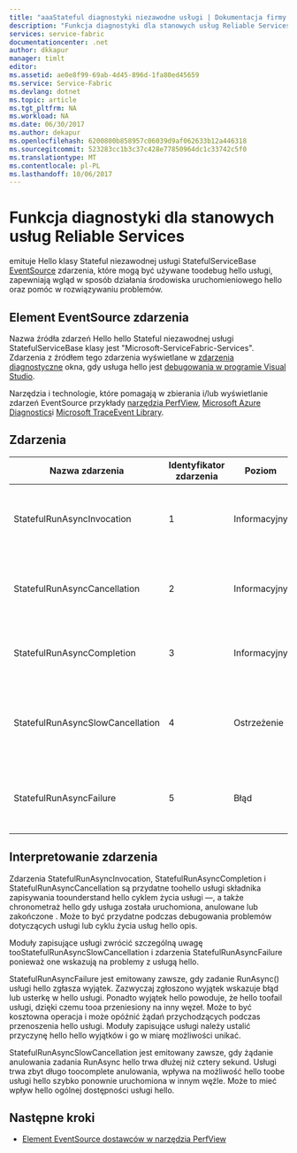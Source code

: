 ```yaml
---
title: "aaaStateful diagnostyki niezawodne usługi | Dokumentacja firmy Microsoft"
description: "Funkcja diagnostyki dla stanowych usług Reliable Services"
services: service-fabric
documentationcenter: .net
author: dkkapur
manager: timlt
editor: 
ms.assetid: ae0e8f99-69ab-4d45-896d-1fa80ed45659
ms.service: Service-Fabric
ms.devlang: dotnet
ms.topic: article
ms.tgt_pltfrm: NA
ms.workload: NA
ms.date: 06/30/2017
ms.author: dekapur
ms.openlocfilehash: 6200800b858957c06039d9af062633b12a446318
ms.sourcegitcommit: 523283cc1b3c37c428e77850964dc1c33742c5f0
ms.translationtype: MT
ms.contentlocale: pl-PL
ms.lasthandoff: 10/06/2017
---
```

# <a name="diagnostic-functionality-for-stateful-reliable-services"></a>Funkcja diagnostyki dla stanowych usług Reliable Services
emituje Hello klasy Stateful niezawodnej usługi StatefulServiceBase [EventSource](https://msdn.microsoft.com/library/system.diagnostics.tracing.eventsource.aspx) zdarzenia, które mogą być używane toodebug hello usługi, zapewniają wgląd w sposób działania środowiska uruchomieniowego hello oraz pomóc w rozwiązywaniu problemów.

## <a name="eventsource-events"></a>Element EventSource zdarzenia
Nazwa źródła zdarzeń Hello hello Stateful niezawodnej usługi StatefulServiceBase klasy jest "Microsoft-ServiceFabric-Services". Zdarzenia z źródłem tego zdarzenia wyświetlane w [zdarzenia diagnostyczne](service-fabric-diagnostics-how-to-monitor-and-diagnose-services-locally.md#view-service-fabric-system-events-in-visual-studio) okna, gdy usługa hello jest [debugowania w programie Visual Studio](service-fabric-debugging-your-application.md).

Narzędzia i technologie, które pomagają w zbierania i/lub wyświetlanie zdarzeń EventSource przykłady [narzędzia PerfView](http://www.microsoft.com/download/details.aspx?id=28567), [Microsoft Azure Diagnostics](../cloud-services/cloud-services-dotnet-diagnostics.md)i [Microsoft TraceEvent Library](http://www.nuget.org/packages/Microsoft.Diagnostics.Tracing.TraceEvent).

## <a name="events"></a>Zdarzenia
| Nazwa zdarzenia | Identyfikator zdarzenia | Poziom | Opis zdarzenia |
| --- | --- | --- | --- |
| StatefulRunAsyncInvocation |1 |Informacyjny |Wysyłanego po uruchomieniu zadania RunAsync usługi |
| StatefulRunAsyncCancellation |2 |Informacyjny |Podczas zadania RunAsync usługi zostało anulowane. |
| StatefulRunAsyncCompletion |3 |Informacyjny |Podczas wykonania zadania RunAsync usługi |
| StatefulRunAsyncSlowCancellation |4 |Ostrzeżenie |Podczas zadania RunAsync usługi trwa zbyt długo toocomplete anulowania |
| StatefulRunAsyncFailure |5 |Błąd |Podczas zadania RunAsync usługi zgłasza wyjątek |

## <a name="interpret-events"></a>Interpretowanie zdarzenia
Zdarzenia StatefulRunAsyncInvocation, StatefulRunAsyncCompletion i StatefulRunAsyncCancellation są przydatne toohello usługi składnika zapisywania toounderstand hello cyklem życia usługi —, a także chronometraż hello gdy usługa została uruchomiona, anulowane lub zakończone . Może to być przydatne podczas debugowania problemów dotyczących usługi lub cyklu życia usług hello opis.

Moduły zapisujące usługi zwrócić szczególną uwagę tooStatefulRunAsyncSlowCancellation i zdarzenia StatefulRunAsyncFailure ponieważ one wskazują na problemy z usługą hello.

StatefulRunAsyncFailure jest emitowany zawsze, gdy zadanie RunAsync() usługi hello zgłasza wyjątek. Zazwyczaj zgłoszono wyjątek wskazuje błąd lub usterkę w hello usługi. Ponadto wyjątek hello powoduje, że hello toofail usługi, dzięki czemu tooa przeniesiony na inny węzeł. Może to być kosztowna operacja i może opóźnić żądań przychodzących podczas przenoszenia hello usługi. Moduły zapisujące usługi należy ustalić przyczynę hello hello wyjątków i go w miarę możliwości unikać.

StatefulRunAsyncSlowCancellation jest emitowany zawsze, gdy żądanie anulowania zadania RunAsync hello trwa dłużej niż cztery sekund. Usługi trwa zbyt długo toocomplete anulowania, wpływa na możliwość hello toobe usługi hello szybko ponownie uruchomiona w innym węźle. Może to mieć wpływ hello ogólnej dostępności usługi hello.

## <a name="next-steps"></a>Następne kroki
* [Element EventSource dostawców w narzędzia PerfView](https://blogs.msdn.microsoft.com/vancem/2012/07/09/introduction-tutorial-logging-etw-events-in-c-system-diagnostics-tracing-eventsource/)
